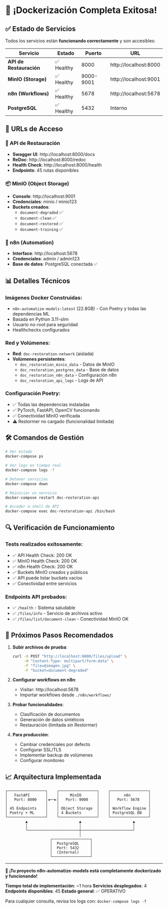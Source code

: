 # 🎉 ¡Dockerización Completa Exitosa!

## ✅ Estado de Servicios

Todos los servicios están **funcionando correctamente** y son accesibles:

| Servicio | Estado | Puerto | URL |
|----------|--------|--------|-----|
| **API de Restauración** | ✅ Healthy | 8000 | http://localhost:8000 |
| **MinIO (Storage)** | ✅ Healthy | 9000-9001 | http://localhost:9001 |
| **n8n (Workflows)** | ✅ Healthy | 5678 | http://localhost:5678 |
| **PostgreSQL** | ✅ Healthy | 5432 | Interno |

## 🚀 URLs de Acceso

### 🔧 API de Restauración
- **Swagger UI**: http://localhost:8000/docs
- **ReDoc**: http://localhost:8000/redoc
- **Health Check**: http://localhost:8000/health
- **Endpoints**: 45 rutas disponibles

### 📦 MinIO (Object Storage)
- **Console**: http://localhost:9001
- **Credenciales**: minio / minio123
- **Buckets creados**:
  - `document-degraded` ✅
  - `document-clean` ✅
  - `document-restored` ✅
  - `document-training` ✅

### 🔄 n8n (Automation)
- **Interface**: http://localhost:5678
- **Credenciales**: admin / admin123
- **Base de datos**: PostgreSQL conectada ✅

## 📊 Detalles Técnicos

### Imágenes Docker Construidas:
- `n8n-automatize-models:latest` (22.8GB) - Con Poetry y todas las dependencias ML
- Basada en Python 3.11-slim
- Usuario no-root para seguridad
- Healthchecks configurados

### Red y Volúmenes:
- **Red**: `doc-restoration-network` (aislada)
- **Volúmenes persistentes**:
  - `doc_restoration_minio_data` - Datos de MinIO
  - `doc_restoration_postgres_data` - Base de datos
  - `doc_restoration_n8n_data` - Configuración n8n
  - `doc_restoration_api_logs` - Logs de API

### Configuración Poetry:
- ✅ Todas las dependencias instaladas
- ✅ PyTorch, FastAPI, OpenCV funcionando
- ✅ Conectividad MinIO verificada
- ⚠️ Restormer no cargado (funcionalidad limitada)

## 🛠️ Comandos de Gestión

```bash
# Ver estado
docker-compose ps

# Ver logs en tiempo real
docker-compose logs -f

# Detener servicios
docker-compose down

# Reiniciar un servicio
docker-compose restart doc-restoration-api

# Acceder a shell de API
docker-compose exec doc-restoration-api /bin/bash
```

## 🔍 Verificación de Funcionamiento

### Tests realizados exitosamente:
- ✅ API Health Check: 200 OK
- ✅ MinIO Health Check: 200 OK  
- ✅ n8n Health Check: 200 OK
- ✅ Buckets MinIO creados y públicos
- ✅ API puede listar buckets vacíos
- ✅ Conectividad entre servicios

### Endpoints API probados:
- ✅ `/health` - Sistema saludable
- ✅ `/files/info` - Servicio de archivos activo
- ✅ `/files/list/document-clean` - Conectividad MinIO OK

## 🎯 Próximos Pasos Recomendados

1. **Subir archivos de prueba**:
   ```bash
   curl -X POST "http://localhost:8000/files/upload" \
        -H "Content-Type: multipart/form-data" \
        -F "file=@imagen.jpg" \
        -F "bucket=document-degraded"
   ```

2. **Configurar workflows en n8n**:
   - Visitar: http://localhost:5678
   - Importar workflows desde `./n8n/workflows/`

3. **Probar funcionalidades**:
   - Clasificación de documentos
   - Generación de datos sintéticos
   - Restauración (limitada sin Restormer)

4. **Para producción**:
   - Cambiar credenciales por defecto
   - Configurar SSL/TLS
   - Implementar backup de volúmenes
   - Configurar monitoreo

## 📈 Arquitectura Implementada

```
┌─────────────────┐    ┌─────────────────┐    ┌─────────────────┐
│   FastAPI       │    │     MinIO       │    │      n8n        │
│   Port: 8000    │◄──►│   Port: 9000    │    │   Port: 5678    │
│                 │    │                 │    │                 │
│ 45 Endpoints    │    │ Object Storage  │    │ Workflow Engine │
│ Poetry + ML     │    │ 4 Buckets       │    │ PostgreSQL DB   │
└─────────────────┘    └─────────────────┘    └─────────────────┘
         ▲                       ▲                       ▲
         │                       │                       │
         └───────────────────────┼───────────────────────┘
                                 │
                    ┌─────────────────┐
                    │  PostgreSQL     │
                    │  Port: 5432     │
                    │  (Internal)     │
                    └─────────────────┘
```

---

**🎉 ¡Tu proyecto n8n-automatize-models está completamente dockerizado y funcionando!**

**Tiempo total de implementación**: ~1 hora
**Servicios desplegados**: 4 
**Endpoints disponibles**: 45
**Estado general**: ✅ OPERATIVO

Para cualquier consulta, revisa los logs con: `docker-compose logs -f`
